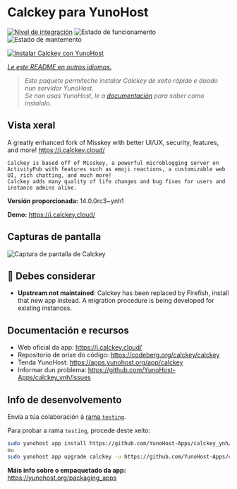 <!--
NOTA: Este README foi creado automáticamente por <https://github.com/YunoHost/apps/tree/master/tools/readme_generator>
NON debe editarse manualmente.
-->

# Calckey para YunoHost

[![Nivel de integración](https://dash.yunohost.org/integration/calckey.svg)](https://dash.yunohost.org/appci/app/calckey) ![Estado de funcionamento](https://ci-apps.yunohost.org/ci/badges/calckey.status.svg) ![Estado de mantemento](https://ci-apps.yunohost.org/ci/badges/calckey.maintain.svg)

[![Instalar Calckey con YunoHost](https://install-app.yunohost.org/install-with-yunohost.svg)](https://install-app.yunohost.org/?app=calckey)

*[Le este README en outros idiomas.](./ALL_README.md)*

> *Este paquete permíteche instalar Calckey de xeito rápido e doado nun servidor YunoHost.*  
> *Se non usas YunoHost, le a [documentación](https://yunohost.org/install) para saber como instalalo.*

## Vista xeral

A greatly enhanced fork of Misskey with better UI/UX, security, features, and more! https://i.calckey.cloud/


    Calckey is based off of Misskey, a powerful microblogging server on ActivityPub with features such as emoji reactions, a customizable web UI, rich chatting, and much more!
    Calckey adds many quality of life changes and bug fixes for users and instance admins alike.
   


**Versión proporcionada:** 14.0.0rc3~ynh1

**Demo:** <https://i.calckey.cloud/>

## Capturas de pantalla

![Captura de pantalla de Calckey](./doc/screenshots/screenshot-calckey.png)

## :red_circle: Debes considerar

- **Upstream not maintained**: Calckey has been replaced by Firefish, install that new app instead. A migration procedure is being developed for existing instances.

## Documentación e recursos

- Web oficial da app: <https://i.calckey.cloud/>
- Repositorio de orixe do código: <https://codeberg.org/calckey/calckey>
- Tenda YunoHost: <https://apps.yunohost.org/app/calckey>
- Informar dun problema: <https://github.com/YunoHost-Apps/calckey_ynh/issues>

## Info de desenvolvemento

Envía a túa colaboración á [rama `testing`](https://github.com/YunoHost-Apps/calckey_ynh/tree/testing).

Para probar a rama `testing`, procede deste xeito:

```bash
sudo yunohost app install https://github.com/YunoHost-Apps/calckey_ynh/tree/testing --debug
ou
sudo yunohost app upgrade calckey -u https://github.com/YunoHost-Apps/calckey_ynh/tree/testing --debug
```

**Máis info sobre o empaquetado da app:** <https://yunohost.org/packaging_apps>
